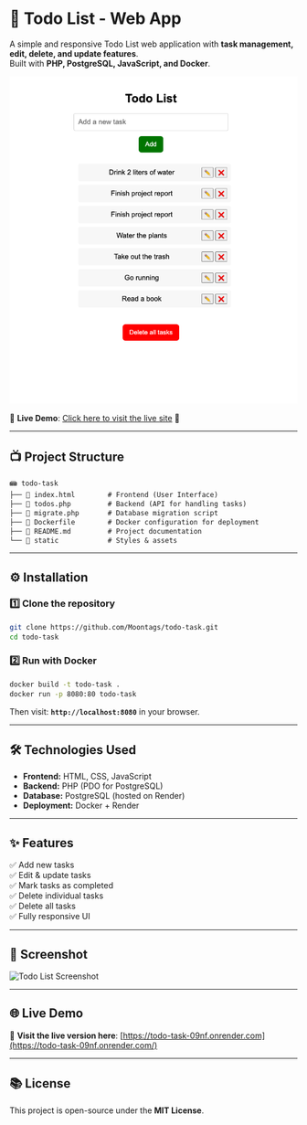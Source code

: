 # 📝 Todo List - Web App

A simple and responsive Todo List web application with **task management, edit, delete, and update features**.  
Built with **PHP, PostgreSQL, JavaScript, and Docker**.

![Todo List App](image/todo.png)

🔗 **Live Demo**: [Click here to visit the live site](https://todo-task-09nf.onrender.com) 🚀

---

## **📺 Project Structure**
```
📾 todo-task
├── 📝 index.html        # Frontend (User Interface)
├── 📝 todos.php         # Backend (API for handling tasks)
├── 📝 migrate.php       # Database migration script
├── 📝 Dockerfile        # Docker configuration for deployment
├── 📝 README.md         # Project documentation
└── 📂 static            # Styles & assets
```

---

## **⚙️ Installation**
### **1️⃣ Clone the repository**
```bash
git clone https://github.com/Moontags/todo-task.git
cd todo-task
```

### **2️⃣ Run with Docker**
```bash
docker build -t todo-task .
docker run -p 8080:80 todo-task
```
Then visit: **`http://localhost:8080`** in your browser.

---

## **🛠️ Technologies Used**
- **Frontend:** HTML, CSS, JavaScript  
- **Backend:** PHP (PDO for PostgreSQL)  
- **Database:** PostgreSQL (hosted on Render)  
- **Deployment:** Docker + Render  

---

## **✨ Features**
✅ Add new tasks  
✅ Edit & update tasks  
✅ Mark tasks as completed  
✅ Delete individual tasks  
✅ Delete all tasks  
✅ Fully responsive UI  

---

## **📸 Screenshot**
![Todo List Screenshot](https://your-image-link-here.com/todo-screenshot.jpg)

---

## **🌐 Live Demo**
🔗 **Visit the live version here**: [https://todo-task-09nf.onrender.com](https://todo-task-09nf.onrender.com/)  

---

## **📚 License**
This project is open-source under the **MIT License**.



